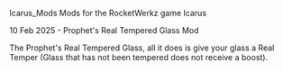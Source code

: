Icarus_Mods
Mods for the RocketWerkz game Icarus

10 Feb 2025 - Prophet's Real Tempered Glass Mod

The Prophet's Real Tempered Glass, all it does is give your glass a Real Temper (Glass that has not been tempered does not receive a boost).
